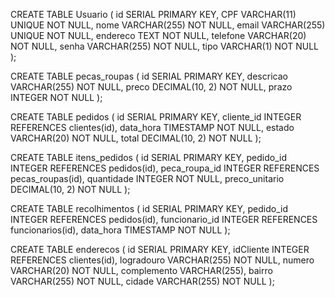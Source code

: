 CREATE TABLE Usuario (
    id SERIAL PRIMARY KEY,
    CPF VARCHAR(11) UNIQUE NOT NULL,
    nome VARCHAR(255) NOT NULL,
    email VARCHAR(255) UNIQUE NOT NULL,
    endereco TEXT NOT NULL,
    telefone VARCHAR(20) NOT NULL,
    senha VARCHAR(255) NOT NULL, 
    tipo VARCHAR(1) NOT NULL
);


CREATE TABLE pecas_roupas (
    id SERIAL PRIMARY KEY,
    descricao VARCHAR(255) NOT NULL,
    preco DECIMAL(10, 2) NOT NULL,
    prazo INTEGER NOT NULL
);

CREATE TABLE pedidos (
    id SERIAL PRIMARY KEY,
    cliente_id INTEGER REFERENCES clientes(id),
    data_hora TIMESTAMP NOT NULL,
    estado VARCHAR(20) NOT NULL,
    total DECIMAL(10, 2) NOT NULL
);

CREATE TABLE itens_pedidos (
    id SERIAL PRIMARY KEY,
    pedido_id INTEGER REFERENCES pedidos(id),
    peca_roupa_id INTEGER REFERENCES pecas_roupas(id),
    quantidade INTEGER NOT NULL,
    preco_unitario DECIMAL(10, 2) NOT NULL
);

CREATE TABLE recolhimentos (
    id SERIAL PRIMARY KEY,
    pedido_id INTEGER REFERENCES pedidos(id),
    funcionario_id INTEGER REFERENCES funcionarios(id),
    data_hora TIMESTAMP NOT NULL
);

CREATE TABLE enderecos (
    id SERIAL PRIMARY KEY,
    idCliente INTEGER REFERENCES clientes(id),
    logradouro VARCHAR(255) NOT NULL,
    numero VARCHAR(20) NOT NULL,
    complemento VARCHAR(255),
    bairro VARCHAR(255) NOT NULL,
    cidade VARCHAR(255) NOT NULL
);